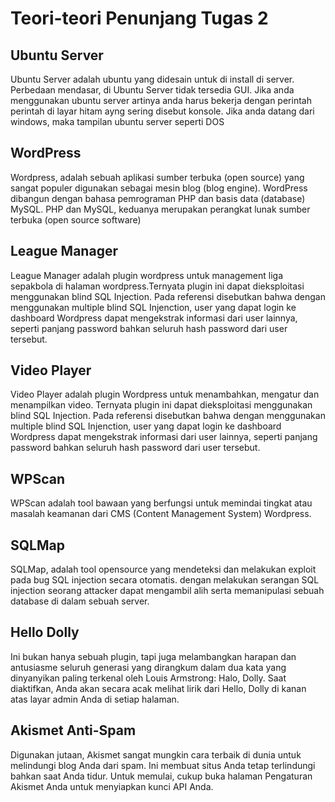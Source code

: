 # Teori-teori Penunjang Tugas 2
## Ubuntu Server

Ubuntu Server adalah ubuntu yang didesain untuk di install di server. Perbedaan mendasar, di Ubuntu Server tidak tersedia GUI. Jika anda menggunakan ubuntu server artinya anda harus bekerja dengan perintah perintah di layar hitam ayng sering disebut konsole. Jika anda datang dari windows, maka tampilan ubuntu server seperti DOS 
## WordPress
Wordpress, adalah sebuah aplikasi sumber terbuka (open source) yang sangat populer digunakan sebagai mesin blog (blog engine). WordPress dibangun dengan bahasa pemrograman PHP dan basis data (database) MySQL. PHP dan MySQL, keduanya merupakan perangkat lunak sumber terbuka (open source software)
## League Manager
League Manager adalah plugin wordpress untuk management liga sepakbola di halaman wordpress.Ternyata plugin ini dapat dieksploitasi menggunakan blind SQL Injection. Pada referensi disebutkan bahwa dengan menggunakan multiple blind SQL Injenction, user yang dapat login ke dashboard Wordpress dapat mengekstrak informasi dari user lainnya, seperti panjang password bahkan seluruh hash password dari user tersebut.
## Video Player
Video Player adalah plugin Wordpress untuk menambahkan, mengatur dan menampilkan video. Ternyata plugin ini dapat dieksploitasi menggunakan blind SQL Injection. Pada referensi disebutkan bahwa dengan menggunakan multiple blind SQL Injenction, user yang dapat login ke dashboard Wordpress dapat mengekstrak informasi dari user lainnya, seperti panjang password bahkan seluruh hash password dari user tersebut.
## WPScan
WPScan adalah tool bawaan yang berfungsi untuk memindai tingkat atau masalah keamanan dari CMS (Content Management System) Wordpress.
## SQLMap
SQLMap, adalah tool opensource yang mendeteksi dan melakukan exploit pada bug SQL injection secara otomatis. dengan melakukan serangan SQL injection seorang attacker dapat mengambil alih serta memanipulasi sebuah database di dalam sebuah server.
## Hello Dolly
Ini bukan hanya sebuah plugin, tapi juga melambangkan harapan dan antusiasme seluruh generasi yang dirangkum dalam dua kata yang dinyanyikan paling terkenal oleh Louis Armstrong: Halo, Dolly. Saat diaktifkan, Anda akan secara acak melihat lirik dari Hello, Dolly di kanan atas layar admin Anda di setiap halaman.
## Akismet Anti-Spam
Digunakan jutaan, Akismet sangat mungkin cara terbaik di dunia untuk melindungi blog Anda dari spam. Ini membuat situs Anda tetap terlindungi bahkan saat Anda tidur. Untuk memulai, cukup buka halaman Pengaturan Akismet Anda untuk menyiapkan kunci API Anda.